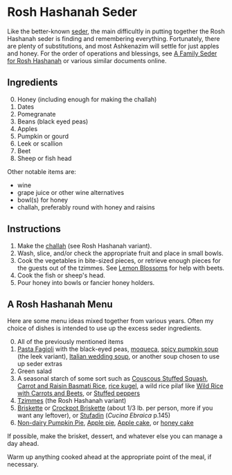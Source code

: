 # Rosh Hashanah Seder

Like the better-known [seder](../appetizers/seder.md), the main difficultly in putting together the Rosh Hashanah seder is finding and remembering everything.  Fortunately, there are plenty of substitutions, and most Ashkenazim will settle for just apples and honey.  For the order of operations and blessings, see [A Family Seder for Rosh Hashanah](http://lisabaydush.com/Music%20Units/Rosh%20Hashanah/Rosh%20Hashanah%20seder.pdf) or various similar documents online.

## Ingredients

0. Honey (including enough for making the challah)
1. Dates
2. Pomegranate
3. Beans (black eyed peas)
3. Apples
4. Pumpkin or gourd
5. Leek or scallion
6. Beet
7. Sheep or fish head

Other notable items are:

* wine
* grape juice or other wine alternatives
* bowl(s) for honey
* challah, preferably round with honey and raisins

## Instructions

1. Make the [challah](../bread/challah.md) (see Rosh Hashanah variant).
2. Wash, slice, and/or check the appropriate fruit and place in small bowls.
3. Cook the vegetables in bite-sized pieces, or retrieve enough pieces for the guests out of the tzimmes.  See [Lemon Blossoms](https://www.lemonblossoms.com/blog/how-to-cook-beets-6/) for help with beets.
4. Cook the fish or sheep's head.
5. Pour honey into bowls or fancier honey holders.

## A Rosh Hashanah Menu

Here are some menu ideas mixed together from various years.  Often my choice of dishes is intended to use up the excess seder ingredients.

0. All of the previously mentioned items
1. [Pasta Fagioli](../soup/fazool.md) with the black-eyed peas, [moqueca](https://twosleevers.com/brazilian-moqueca/), [spicy pumpkin soup](../soup/spicyPumpkin.md) (the leek variant), [Italian wedding soup](../soup/italianWedding.md), or another soup chosen to use up seder extras
2. Green salad
3. A seasonal starch of some sort such as [Couscous Stuffed Squash](../roots/stuffedSquash.md), [Carrot and Raisin Basmati Rice](https://jamiegeller.com/recipes/rosh-hashanah-carrot-and-raisin-basmati-rice/), [rice kugel](../rice/kugel.md), a wild rice pilaf like [Wild Rice with Carrots and Beets](https://jamiegeller.com/recipes/wild-rice-with-carrots-and-beets/), or [Stuffed peppers](../rice/stuffedPeppers.md)
3. [Tzimmes](../roots/tzimmes.md) (the Rosh Hashanah variant)
4. [Briskette](../meat/briskette.md) or [Crockpot Briskette](../meat/crockpotBriskette.md) (about 1/3 lb. per person, more if you want any leftover), or [Stufadin](https://www.epicurious.com/recipes/food/views/braised-meat-with-butternut-squash-15414) (_Cucina Ebraica_ p.145)
5. [Non-dairy Pumpkin Pie](../pie/nonDairyPumpkin.md), [Apple pie](../pie/apple.md), [Apple cake](https://www.thespruceeats.com/kosher-apple-cake-2121494), or [honey cake](https://smittenkitchen.com/2008/09/majestic-and-moist-honey-cake/)

If possible, make the brisket, dessert, and whatever else you can manage a day ahead.

Warm up anything cooked ahead at the appropriate point of the meal, if necessary.


